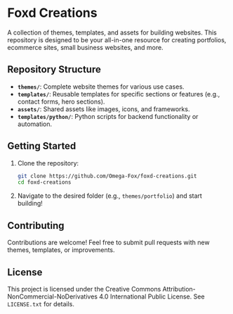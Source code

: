 # Foxd Creations

A collection of themes, templates, and assets for building websites. This repository is designed to be your all-in-one resource for creating portfolios, ecommerce sites, small business websites, and more.

## Repository Structure
- **`themes/`**: Complete website themes for various use cases.
- **`templates/`**: Reusable templates for specific sections or features (e.g., contact forms, hero sections).
- **`assets/`**: Shared assets like images, icons, and frameworks.
- **`templates/python/`**: Python scripts for backend functionality or automation.

## Getting Started
1. Clone the repository:
   ```bash
   git clone https://github.com/Omega-Fox/foxd-creations.git
   cd foxd-creations
   ```

2. Navigate to the desired folder (e.g., `themes/portfolio`) and start building!

## Contributing
Contributions are welcome! Feel free to submit pull requests with new themes, templates, or improvements.

## License
This project is licensed under the Creative Commons Attribution-NonCommercial-NoDerivatives 4.0 International Public License. See `LICENSE.txt` for details.
